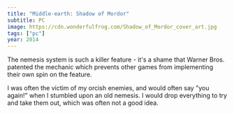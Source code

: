 ```yaml
---
title: "Middle-earth: Shadow of Mordor"
subtitle: PC
image: https://cdn.wonderfulfrog.com/Shadow_of_Mordor_cover_art.jpg
tags: ["pc"]
year: 2014
---
```


The nemesis system is such a killer feature - it's a shame that Warner Bros. patented the mechanic which prevents other games from implementing their own spin on the feature.

I was often the victim of my orcish enemies, and would often say "you again!" when I stumbled upon an old nemesis. I would drop everything to try and take them out, which was often not a good idea.
